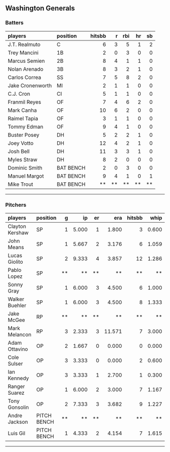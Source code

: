 ## Washington Generals

### Batters

 
|players          |position  | hitsbb|  r| rbi| hr| sb| 
|:----------------|:---------|------:|--:|---:|--:|--:| 
|J.T. Realmuto    |C         |      6|  3|   5|  1|  2| 
|Trey Mancini     |1B        |      2|  0|   3|  0|  0| 
|Marcus Semien    |2B        |      8|  4|   1|  1|  0| 
|Nolan Arenado    |3B        |      8|  3|   2|  1|  0| 
|Carlos Correa    |SS        |      7|  5|   8|  2|  0| 
|Jake Cronenworth |MI        |      2|  1|   1|  0|  0| 
|C.J. Cron        |CI        |      5|  1|   1|  0|  0| 
|Franmil Reyes    |OF        |      7|  4|   6|  2|  0| 
|Mark Canha       |OF        |     10|  6|   2|  0|  0| 
|Raimel Tapia     |OF        |      3|  1|   1|  0|  0| 
|Tommy Edman      |OF        |      9|  4|   1|  0|  0| 
|Buster Posey     |DH        |      5|  2|   2|  1|  0| 
|Joey Votto       |DH        |     12|  4|   2|  1|  0| 
|Josh Bell        |DH        |     11|  3|   3|  1|  0| 
|Myles Straw      |DH        |      8|  2|   0|  0|  0| 
|Dominic Smith    |BAT BENCH |      2|  0|   3|  0|  0| 
|Manuel Margot    |BAT BENCH |      9|  4|   1|  0|  1| 
|Mike Trout       |BAT BENCH |     **| **|  **| **| **| 

* * *

### Pitchers

 
|players         |position    |  g|    ip| er|    era| hitsbb|  whip| so|  w| sv| 
|:---------------|:-----------|--:|-----:|--:|------:|------:|-----:|--:|--:|--:| 
|Clayton Kershaw |SP          |  1| 5.000|  1|  1.800|      3| 0.600|  8|  1|  0| 
|John Means      |SP          |  1| 5.667|  2|  3.176|      6| 1.059|  4|  0|  0| 
|Lucas Giolito   |SP          |  2| 9.333|  4|  3.857|     12| 1.286| 12|  1|  0| 
|Pablo Lopez     |SP          | **|    **| **|     **|     **|    **| **| **| **| 
|Sonny Gray      |SP          |  1| 6.000|  3|  4.500|      6| 1.000|  5|  0|  0| 
|Walker Buehler  |SP          |  1| 6.000|  3|  4.500|      8| 1.333|  5|  0|  0| 
|Jake McGee      |RP          | **|    **| **|     **|     **|    **| **| **| **| 
|Mark Melancon   |RP          |  3| 2.333|  3| 11.571|      7| 3.000|  2|  0|  0| 
|Adam Ottavino   |OP          |  2| 1.667|  0|  0.000|      0| 0.000|  2|  2|  0| 
|Cole Sulser     |OP          |  3| 3.333|  0|  0.000|      2| 0.600|  3|  1|  0| 
|Ian Kennedy     |OP          |  3| 3.333|  1|  2.700|      1| 0.300|  3|  1|  2| 
|Ranger Suarez   |OP          |  1| 6.000|  2|  3.000|      7| 1.167|  8|  0|  0| 
|Tony Gonsolin   |OP          |  2| 7.333|  3|  3.682|      9| 1.227|  8|  1|  0| 
|Andre Jackson   |PITCH BENCH | **|    **| **|     **|     **|    **| **| **| **| 
|Luis Gil        |PITCH BENCH |  1| 4.333|  2|  4.154|      7| 1.615|  6|  0|  0| 


* * *


